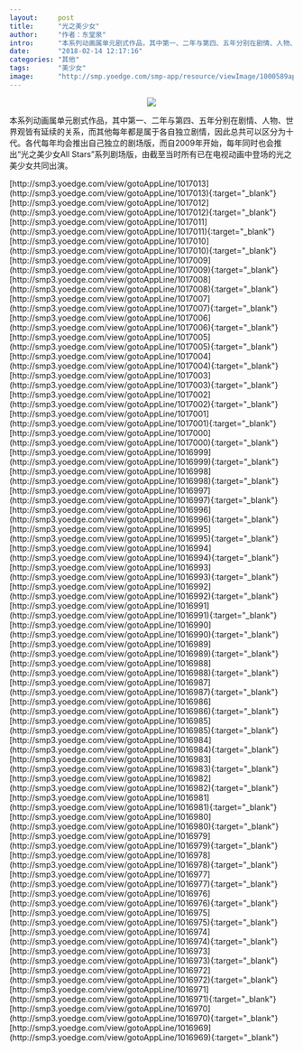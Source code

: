 ```yaml
---
layout:     post
title:      "光之美少女"
author:     "作者：东堂泉"
intro:      "本系列动画属单元剧式作品，其中第一、二年与第四、五年分别在剧情、人物、世界观皆有延续的关系，而其他每年都是属于各自独立剧情，因此总共可以区分为十代。各代每年均会推出自己独立的剧场版，而自2009年开始，每年同时也会推出“光之美少女All Stars”系列剧场版，由截至当时所有已在电视动画中登场的光之美少女共同出演。"
date:       "2018-02-14 12:17:16"
categories: "其他"
tags:       "美少女"
image:      "http://smp.yoedge.com/smp-app/resource/viewImage/1000589appline.png"
---
```

<div style="text-align: center">
<p><img src="http://smp.yoedge.com/smp-app/resource/viewImage/1000589appline.png"/></p>
</div>
<p class="post-meta">
<span>本系列动画属单元剧式作品，其中第一、二年与第四、五年分别在剧情、人物、世界观皆有延续的关系，而其他每年都是属于各自独立剧情，因此总共可以区分为十代。各代每年均会推出自己独立的剧场版，而自2009年开始，每年同时也会推出“光之美少女All Stars”系列剧场版，由截至当时所有已在电视动画中登场的光之美少女共同出演。</span>
</p>
[http://smp3.yoedge.com/view/gotoAppLine/1017013](http://smp3.yoedge.com/view/gotoAppLine/1017013){:target="_blank"}
[http://smp3.yoedge.com/view/gotoAppLine/1017012](http://smp3.yoedge.com/view/gotoAppLine/1017012){:target="_blank"}
[http://smp3.yoedge.com/view/gotoAppLine/1017011](http://smp3.yoedge.com/view/gotoAppLine/1017011){:target="_blank"}
[http://smp3.yoedge.com/view/gotoAppLine/1017010](http://smp3.yoedge.com/view/gotoAppLine/1017010){:target="_blank"}
[http://smp3.yoedge.com/view/gotoAppLine/1017009](http://smp3.yoedge.com/view/gotoAppLine/1017009){:target="_blank"}
[http://smp3.yoedge.com/view/gotoAppLine/1017008](http://smp3.yoedge.com/view/gotoAppLine/1017008){:target="_blank"}
[http://smp3.yoedge.com/view/gotoAppLine/1017007](http://smp3.yoedge.com/view/gotoAppLine/1017007){:target="_blank"}
[http://smp3.yoedge.com/view/gotoAppLine/1017006](http://smp3.yoedge.com/view/gotoAppLine/1017006){:target="_blank"}
[http://smp3.yoedge.com/view/gotoAppLine/1017005](http://smp3.yoedge.com/view/gotoAppLine/1017005){:target="_blank"}
[http://smp3.yoedge.com/view/gotoAppLine/1017004](http://smp3.yoedge.com/view/gotoAppLine/1017004){:target="_blank"}
[http://smp3.yoedge.com/view/gotoAppLine/1017003](http://smp3.yoedge.com/view/gotoAppLine/1017003){:target="_blank"}
[http://smp3.yoedge.com/view/gotoAppLine/1017002](http://smp3.yoedge.com/view/gotoAppLine/1017002){:target="_blank"}
[http://smp3.yoedge.com/view/gotoAppLine/1017001](http://smp3.yoedge.com/view/gotoAppLine/1017001){:target="_blank"}
[http://smp3.yoedge.com/view/gotoAppLine/1017000](http://smp3.yoedge.com/view/gotoAppLine/1017000){:target="_blank"}
[http://smp3.yoedge.com/view/gotoAppLine/1016999](http://smp3.yoedge.com/view/gotoAppLine/1016999){:target="_blank"}
[http://smp3.yoedge.com/view/gotoAppLine/1016998](http://smp3.yoedge.com/view/gotoAppLine/1016998){:target="_blank"}
[http://smp3.yoedge.com/view/gotoAppLine/1016997](http://smp3.yoedge.com/view/gotoAppLine/1016997){:target="_blank"}
[http://smp3.yoedge.com/view/gotoAppLine/1016996](http://smp3.yoedge.com/view/gotoAppLine/1016996){:target="_blank"}
[http://smp3.yoedge.com/view/gotoAppLine/1016995](http://smp3.yoedge.com/view/gotoAppLine/1016995){:target="_blank"}
[http://smp3.yoedge.com/view/gotoAppLine/1016994](http://smp3.yoedge.com/view/gotoAppLine/1016994){:target="_blank"}
[http://smp3.yoedge.com/view/gotoAppLine/1016993](http://smp3.yoedge.com/view/gotoAppLine/1016993){:target="_blank"}
[http://smp3.yoedge.com/view/gotoAppLine/1016992](http://smp3.yoedge.com/view/gotoAppLine/1016992){:target="_blank"}
[http://smp3.yoedge.com/view/gotoAppLine/1016991](http://smp3.yoedge.com/view/gotoAppLine/1016991){:target="_blank"}
[http://smp3.yoedge.com/view/gotoAppLine/1016990](http://smp3.yoedge.com/view/gotoAppLine/1016990){:target="_blank"}
[http://smp3.yoedge.com/view/gotoAppLine/1016989](http://smp3.yoedge.com/view/gotoAppLine/1016989){:target="_blank"}
[http://smp3.yoedge.com/view/gotoAppLine/1016988](http://smp3.yoedge.com/view/gotoAppLine/1016988){:target="_blank"}
[http://smp3.yoedge.com/view/gotoAppLine/1016987](http://smp3.yoedge.com/view/gotoAppLine/1016987){:target="_blank"}
[http://smp3.yoedge.com/view/gotoAppLine/1016986](http://smp3.yoedge.com/view/gotoAppLine/1016986){:target="_blank"}
[http://smp3.yoedge.com/view/gotoAppLine/1016985](http://smp3.yoedge.com/view/gotoAppLine/1016985){:target="_blank"}
[http://smp3.yoedge.com/view/gotoAppLine/1016984](http://smp3.yoedge.com/view/gotoAppLine/1016984){:target="_blank"}
[http://smp3.yoedge.com/view/gotoAppLine/1016983](http://smp3.yoedge.com/view/gotoAppLine/1016983){:target="_blank"}
[http://smp3.yoedge.com/view/gotoAppLine/1016982](http://smp3.yoedge.com/view/gotoAppLine/1016982){:target="_blank"}
[http://smp3.yoedge.com/view/gotoAppLine/1016981](http://smp3.yoedge.com/view/gotoAppLine/1016981){:target="_blank"}
[http://smp3.yoedge.com/view/gotoAppLine/1016980](http://smp3.yoedge.com/view/gotoAppLine/1016980){:target="_blank"}
[http://smp3.yoedge.com/view/gotoAppLine/1016979](http://smp3.yoedge.com/view/gotoAppLine/1016979){:target="_blank"}
[http://smp3.yoedge.com/view/gotoAppLine/1016978](http://smp3.yoedge.com/view/gotoAppLine/1016978){:target="_blank"}
[http://smp3.yoedge.com/view/gotoAppLine/1016977](http://smp3.yoedge.com/view/gotoAppLine/1016977){:target="_blank"}
[http://smp3.yoedge.com/view/gotoAppLine/1016976](http://smp3.yoedge.com/view/gotoAppLine/1016976){:target="_blank"}
[http://smp3.yoedge.com/view/gotoAppLine/1016975](http://smp3.yoedge.com/view/gotoAppLine/1016975){:target="_blank"}
[http://smp3.yoedge.com/view/gotoAppLine/1016974](http://smp3.yoedge.com/view/gotoAppLine/1016974){:target="_blank"}
[http://smp3.yoedge.com/view/gotoAppLine/1016973](http://smp3.yoedge.com/view/gotoAppLine/1016973){:target="_blank"}
[http://smp3.yoedge.com/view/gotoAppLine/1016972](http://smp3.yoedge.com/view/gotoAppLine/1016972){:target="_blank"}
[http://smp3.yoedge.com/view/gotoAppLine/1016971](http://smp3.yoedge.com/view/gotoAppLine/1016971){:target="_blank"}
[http://smp3.yoedge.com/view/gotoAppLine/1016970](http://smp3.yoedge.com/view/gotoAppLine/1016970){:target="_blank"}
[http://smp3.yoedge.com/view/gotoAppLine/1016969](http://smp3.yoedge.com/view/gotoAppLine/1016969){:target="_blank"}


